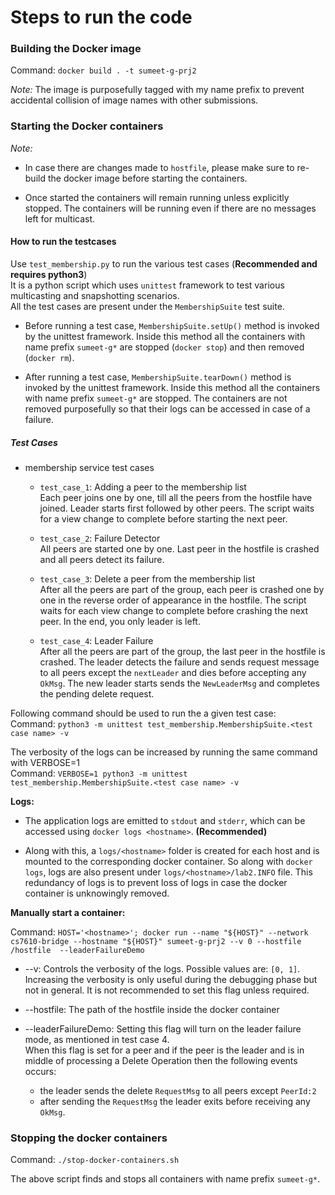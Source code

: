# Steps to run the code

### Building the Docker image
Command: `docker build . -t sumeet-g-prj2`

*Note:* The image is purposefully tagged with my name prefix to prevent accidental collision of image names with other
submissions.

### Starting the Docker containers
*Note:*
- In case there are changes made to `hostfile`, please make sure to re-build the docker image before
starting the containers.

- Once started the containers will remain running unless explicitly stopped. The containers will be running even if
there are no messages left for multicast.


#### How to run the testcases
Use `test_membership.py` to run the various test cases (**Recommended and requires python3**) <br/>
It is a python script which uses `unittest` framework to test various multicasting and snapshotting scenarios. <br/>
All the test cases are present under the `MembershipSuite` test suite.
- Before running a test case, `MembershipSuite.setUp()` method is invoked by the unittest framework.
Inside this method all the containers with name prefix `sumeet-g*` are stopped (`docker stop`) and then removed
(`docker rm`).

- After running a test case, `MembershipSuite.tearDown()` method is invoked by the unittest framework.
Inside this method all the containers with name prefix `sumeet-g*` are stopped. The containers are not removed
purposefully so that their logs can be accessed in case of a failure.

##### Test Cases
- membership service test cases
    - `test_case_1`: Adding a peer to the membership list<br/>
    Each peer joins one by one, till all the peers from the hostfile have joined.
    Leader starts first followed by other peers. The script waits for a view change to complete before starting
    the next peer.

    - `test_case_2`: Failure Detector <br/>
    All peers are started one by one. Last peer in the hostfile is crashed and all peers detect its failure.

    - `test_case_3`: Delete a peer from the membership list <br/>
    After all the peers are part of the group, each peer is crashed one by one in the reverse
    order of appearance in the hostfile. The script waits for each view change to complete before crashing
    the next peer. In the end, you only leader is left.

    - `test_case_4`: Leader Failure <br/>
    After all the peers are part of the group, the last peer in the hostfile is crashed. The leader
    detects the failure and sends request message to all peers except the `nextLeader` and dies before accepting any
    `OkMsg`. The new leader starts sends the `NewLeaderMsg` and completes the pending delete request.

Following command should be used to run the a given test case: <br/>
Command: `python3 -m unittest test_membership.MembershipSuite.<test case name> -v` <br/>

The verbosity of the logs can be increased by running the same command with VERBOSE=1 <br/>
Command: `VERBOSE=1 python3 -m unittest test_membership.MembershipSuite.<test case name> -v` <br/>

**Logs:**
- The application logs are emitted to `stdout` and `stderr`, which can be accessed using `docker logs <hostname>`.
**(Recommended)**

- Along with this, a `logs/<hostname>` folder is created for each host and is mounted to the corresponding docker container.
So along with `docker logs`, logs are also present under `logs/<hostname>/lab2.INFO` file.
This redundancy of logs is to prevent loss of logs in case the docker container is unknowingly removed.

**Manually start a container:**
 
Command: `HOST='<hostname>'; docker run --name "${HOST}" --network cs7610-bridge --hostname "${HOST}" sumeet-g-prj2 --v 0 --hostfile /hostfile  --leaderFailureDemo`
- --v: Controls the verbosity of the logs. Possible values are: `[0, 1]`.
Increasing the verbosity is only useful during the debugging phase but not in general.
It is not recommended to set this flag unless required.

- --hostfile: The path of the hostfile inside the docker container

- --leaderFailureDemo: Setting this flag will turn on the leader failure mode, as mentioned in test case 4.<br/>
When this flag is set for a peer and if the peer is the leader and is in middle of processing a Delete Operation then the
following events occurs:
    - the leader sends the delete `RequestMsg` to all peers except `PeerId:2`
    - after sending the `RequestMsg` the leader exits before receiving any `OkMsg`.

### Stopping the docker containers
Command: `./stop-docker-containers.sh`

The above script finds and stops all containers with name prefix `sumeet-g*`.